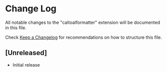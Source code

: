 # Change Log

All notable changes to the "caltoalformatter" extension will be documented in this file.

Check [Keep a Changelog](http://keepachangelog.com/) for recommendations on how to structure this file.

## [Unreleased]

- Initial release